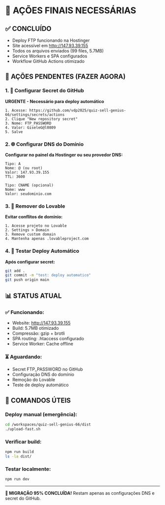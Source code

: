 # 🎯 AÇÕES FINAIS NECESSÁRIAS

## ✅ CONCLUÍDO
- Deploy FTP funcionando na Hostinger
- Site acessível em http://147.93.39.155
- Todos os arquivos enviados (99 files, 5.7MB)
- Service Workers e SPA configurados
- Workflow GitHub Actions otimizado

## 🔧 AÇÕES PENDENTES (FAZER AGORA)

### 1. 🔑 Configurar Secret do GitHub
**URGENTE - Necessário para deploy automático**
```
1. Acesse: https://github.com/vdp2025/quiz-sell-genius-66/settings/secrets/actions
2. Clique "New repository secret"
3. Nome: FTP_PASSWORD
4. Valor: GiseleG@l0809
5. Salve
```

### 2. 🌐 Configurar DNS do Domínio
**Configurar no painel da Hostinger ou seu provedor DNS:**
```
Tipo: A
Nome: @ (ou root)
Valor: 147.93.39.155
TTL: 3600

Tipo: CNAME (opcional)
Nome: www
Valor: seudominio.com
```

### 3. 🚫 Remover do Lovable
**Evitar conflitos de domínio:**
```
1. Acesse projeto no Lovable
2. Settings > Domain
3. Remove custom domain
4. Mantenha apenas .lovableproject.com
```

### 4. 🧪 Testar Deploy Automático
**Após configurar secret:**
```bash
git add .
git commit -m "test: deploy automatico"
git push origin main
```

## 📊 STATUS ATUAL

### ✅ Funcionando:
- Website: http://147.93.39.155
- Build: 5.7MB otimizado
- Compressão: gzip + brotli
- SPA routing: .htaccess configurado
- Service Worker: Cache offline

### ⏳ Aguardando:
- Secret FTP_PASSWORD no GitHub
- Configuração DNS do domínio
- Remoção do Lovable
- Teste de deploy automático

## 🚀 COMANDOS ÚTEIS

### Deploy manual (emergência):
```bash
cd /workspaces/quiz-sell-genius-66/dist
./upload-fast.sh
```

### Verificar build:
```bash
npm run build
ls -la dist/
```

### Testar localmente:
```bash
npm run dev
```

---

**🎉 MIGRAÇÃO 95% CONCLUÍDA!**
Restam apenas as configurações DNS e secret do GitHub.
